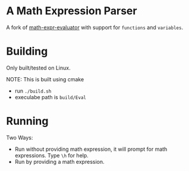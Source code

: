 # A Math Expression Parser

A fork of [math-expr-evaluator](https://github.com/PixelRifts/math-expr-evaluator) with support for `functions` and `variables`.

# Building

Only built/tested on Linux.

NOTE: This is built using cmake

- run `./build.sh`
- execulabe path is `build/Eval`

# Running

Two Ways: 
- Run without providing math expression, it will prompt for math expressions. Type `\h` for help.
- Run by providing a math expression.
